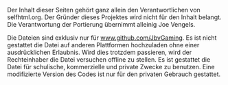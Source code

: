 Der Inhalt dieser Seiten gehört ganz allein den Verantwortlichen von selfhtml.org. Der Gründer
dieses Projektes wird nicht für den Inhalt belangt.
Die Verantwortung der Portierung übernimmt alleinig Joe Vengels.

Die Dateien sind exklusiv nur für www.github.com/JbvGaming. Es ist nicht gestattet die Datei 
auf anderen Plattformen hochzuladen ohne einer ausdrücklichen Erlaubnis. Wird 
dies trotzdem passieren, wird der Rechteinhaber die Datei versuchen offline zu stellen.
Es ist gestattet die Datei für schulische, kommerzielle und private Zwecke zu benutzen. Eine
modifizierte Version des Codes ist nur für den privaten Gebrauch gestattet.

